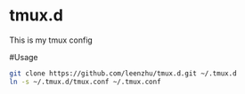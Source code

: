 # tmux.d
This is my tmux config

#Usage

```sh
git clone https://github.com/leenzhu/tmux.d.git ~/.tmux.d
ln -s ~/.tmux.d/tmux.conf ~/.tmux.conf
```

